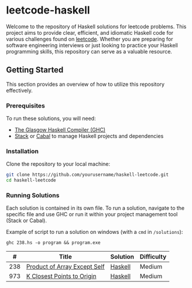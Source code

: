# leetcode-haskell

Welcome to the repository of Haskell solutions for leetcode problems. This project aims to provide clear, efficient, and idiomatic Haskell code for various challenges found on [leetcode](https://leetcode.com/). Whether you are preparing for software engineering interviews or just looking to practice your Haskell programming skills, this repository can serve as a valuable resource.

## Getting Started

This section provides an overview of how to utilize this repository effectively.

### Prerequisites

To run these solutions, you will need:
- [The Glasgow Haskell Compiler (GHC)](https://www.haskell.org/ghc/)
- [Stack](https://docs.haskellstack.org/en/stable/README/) or [Cabal](https://www.haskell.org/cabal/) to manage Haskell projects and dependencies

### Installation

Clone the repository to your local machine:

```bash
git clone https://github.com/yourusername/haskell-leetcode.git
cd haskell-leetcode
```

### Running Solutions

Each solution is contained in its own file. To run a solution, navigate to the specific file and use GHC or run it within your project management tool (Stack or Cabal).

Example of script to run a solution on windows (with a `cmd` in `/solutions`):
```
ghc 238.hs -o program && program.exe
```


| # | Title | Solution | Difficulty |
|---| ----- | -------- | ---------- |
|238|[Product of Array Except Self](https://leetcode.com/problems/product-of-array-except-self/)|[Haskell](solutions/238.hs)|Medium|
|973|[K Closest Points to Origin](https://leetcode.com/problems/k-closest-points-to-origin/)|[Haskell](solutions/973.hs)|Medium|

